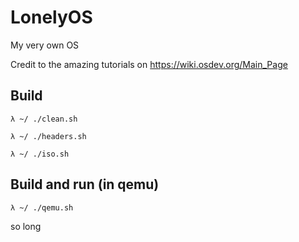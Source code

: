 # LonelyOS
My very own OS

Credit to the amazing tutorials on https://wiki.osdev.org/Main_Page

## Build

```
λ ~/ ./clean.sh
```

```
λ ~/ ./headers.sh
```

```
λ ~/ ./iso.sh
```

## Build and run (in qemu)

```
λ ~/ ./qemu.sh
```
  
so long